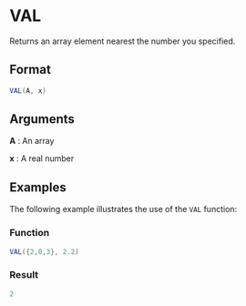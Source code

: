 # VAL

Returns an array element nearest the number you specified.

## Format 
```java
VAL(A, x) 
```
## Arguments

**A**
: An array

**x**
: A real number


## Examples 

The following example illustrates the use of the `VAL` function:



### Function  
```java
VAL({2,0,3}, 2.2)
```

### Result  
```java
2
```

 
